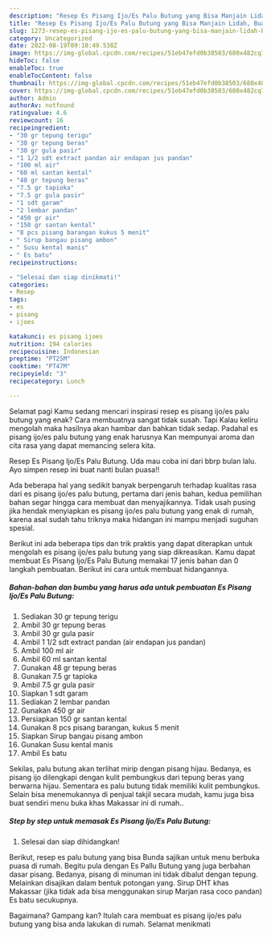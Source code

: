 ```yaml
---
description: "Resep Es Pisang Ijo/Es Palu Butung yang Bisa Manjain Lidah, Buat Buka Puasa Enak"
title: "Resep Es Pisang Ijo/Es Palu Butung yang Bisa Manjain Lidah, Buat Buka Puasa Enak"
slug: 1273-resep-es-pisang-ijo-es-palu-butung-yang-bisa-manjain-lidah-buat-buka-puasa-enak
category: Uncategorized
date: 2022-08-19T09:10:49.538Z
image: https://img-global.cpcdn.com/recipes/51eb47efd0b38503/680x482cq70/es-pisang-ijoes-palu-butung-foto-resep-utama.jpg
hideToc: false
enableToc: true
enableTocContent: false
thumbnail: https://img-global.cpcdn.com/recipes/51eb47efd0b38503/680x482cq70/es-pisang-ijoes-palu-butung-foto-resep-utama.jpg
cover: https://img-global.cpcdn.com/recipes/51eb47efd0b38503/680x482cq70/es-pisang-ijoes-palu-butung-foto-resep-utama.jpg
author: Admin
authorAv: notfound
ratingvalue: 4.6
reviewcount: 16
recipeingredient:
- "30 gr tepung terigu"
- "30 gr tepung beras"
- "30 gr gula pasir"
- "1 1/2 sdt extract pandan air endapan jus pandan"
- "100 ml air"
- "60 ml santan kental"
- "48 gr tepung beras"
- "7.5 gr tapioka"
- "7.5 gr gula pasir"
- "1 sdt garam"
- "2 lembar pandan"
- "450 gr air"
- "150 gr santan kental"
- "8 pcs pisang barangan kukus 5 menit"
- " Sirup bangau pisang ambon"
- " Susu kental manis"
- " Es batu"
recipeinstructions:

- "Selesai dan siap dinikmati!"
categories:
- Resep
tags:
- es
- pisang
- ijoes

katakunci: es pisang ijoes 
nutrition: 194 calories
recipecuisine: Indonesian
preptime: "PT25M"
cooktime: "PT47M"
recipeyield: "3"
recipecategory: Lunch

---
```



Selamat pagi Kamu sedang mencari inspirasi resep es pisang ijo/es palu butung yang enak? Cara membuatnya sangat tidak susah. Tapi Kalau keliru mengolah maka hasilnya akan hambar dan bahkan tidak sedap. Padahal es pisang ijo/es palu butung yang enak harusnya Kan mempunyai aroma dan cita rasa yang dapat memancing selera kita.


Resep Es Pisang Ijo/Es Palu Butung. Uda mau coba ini dari bbrp bulan lalu. Ayo simpen resep ini buat nanti bulan puasa!!

Ada beberapa hal yang sedikit banyak berpengaruh terhadap kualitas rasa dari es pisang ijo/es palu butung, pertama dari jenis bahan, kedua pemilihan bahan segar hingga cara membuat dan menyajikannya. Tidak usah pusing jika hendak menyiapkan es pisang ijo/es palu butung yang enak di rumah, karena asal sudah tahu triknya maka hidangan ini mampu menjadi suguhan spesial.


Berikut ini ada beberapa tips dan trik praktis yang dapat diterapkan untuk mengolah es pisang ijo/es palu butung yang siap dikreasikan. Kamu dapat membuat Es Pisang Ijo/Es Palu Butung memakai 17 jenis bahan dan 0 langkah pembuatan. Berikut ini cara untuk membuat hidangannya.

<!--inarticleads1-->

##### Bahan-bahan dan bumbu yang harus ada untuk pembuatan Es Pisang Ijo/Es Palu Butung:

1. Sediakan 30 gr tepung terigu
1. Ambil 30 gr tepung beras
1. Ambil 30 gr gula pasir
1. Ambil 1 1/2 sdt extract pandan (air endapan jus pandan)
1. Ambil 100 ml air
1. Ambil 60 ml santan kental
1. Gunakan 48 gr tepung beras
1. Gunakan 7.5 gr tapioka
1. Ambil 7.5 gr gula pasir
1. Siapkan 1 sdt garam
1. Sediakan 2 lembar pandan
1. Gunakan 450 gr air
1. Persiapkan 150 gr santan kental
1. Gunakan 8 pcs pisang barangan, kukus 5 menit
1. Siapkan  Sirup bangau pisang ambon
1. Gunakan  Susu kental manis
1. Ambil  Es batu


Sekilas, palu butung akan terlihat mirip dengan pisang hijau. Bedanya, es pisang ijo dilengkapi dengan kulit pembungkus dari tepung beras yang berwarna hijau. Sementara es palu butung tidak memiliki kulit pembungkus. Selain bisa menemukannya di penjual takjil secara mudah, kamu juga bisa buat sendiri menu buka khas Makassar ini di rumah.. 

<!--inarticleads2-->

##### Step by step untuk memasak Es Pisang Ijo/Es Palu Butung:


1. Selesai dan siap dihidangkan!

Berikut, resep es palu butung yang bisa Bunda sajikan untuk menu berbuka puasa di rumah. Begitu pula dengan Es Pallu Butung yang juga berbahan dasar pisang. Bedanya, pisang di minuman ini tidak dibalut dengan tepung. Melainkan disajikan dalam bentuk potongan yang. Sirup DHT khas Makassar (jika tidak ada bisa menggunakan sirup Marjan rasa coco pandan) Es batu secukupnya. 

Bagaimana? Gampang kan? Itulah cara membuat es pisang ijo/es palu butung yang bisa anda lakukan di rumah. Selamat menikmati
